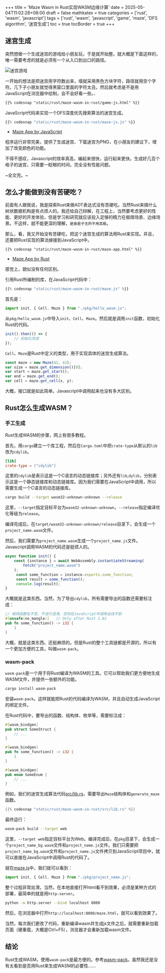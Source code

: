 +++
title = 'Maze Wasm in Rust实现WASM边缘计算'
date = 2025-05-04T11:02:28+08:00
draft = false
mathkatex = true
categories = ['rust', 'wasm', 'javascript']
tags = ['rust', 'wasm', 'javascript', 'game', 'maze', 'DFS algorithm', '迷宫生成']
toc = true
tocBorder = true
+++

## 迷宫生成

突然想做一个生成迷宫的游戏给小朋友玩，于是就开始整。就大概是下面这样的，唯一需要考虑的就是必须有一个从入口到出口的路径。

![迷宫游戏](/rust/maze-wasm-in-rust/mazes/maze-41x41.png)

一开始的想法是把迷宫用字符数出来，墙就采用黑色方块字符，路径就用空个字符。几下子小朋友就觉得黑窗口里面的字符太丑。然后就考虑是不是用JavaScript在浏览器中绘制，会不会好看一些。、

```html
{{% codesnap "static/rust/maze-wasm-in-rust/game-js.html" %}}
```

JavaScript代码来实现一个DFS深度优先搜索算法的迷宫生成。

```javascript
{{% codesnap "static/rust/maze-wasm-in-rust/maze-js.js" %}}
```

- [Maze App by JavaScript](/rust/maze-wasm-in-rust/game-js.html)

程序运行非常完美，提供了生成迷宫、下载迷宫为PNG，在小朋友的建议下，增加了改变颜色的功能。

不得不感叹，Javascript的效率真高，编起来很快，运行起来更快。生成好几百个格子的迷宫，只需要一眨眼的时间。完全没有性能问题。

~全文完。~

## 怎么才能做到没有苦硬吃？

前面有人跟我说，我是探索Rust来做ADT表达式没有苦硬吃。当然Rust来搞什么树状数据机构是有点烦人的。我还给自己辩解，在工程上，当然要考虑更好的性能、更好的开发体验，但是学习和研究就应该投入足够的精力在极限场景、边缘场景。不这样，就不能更深的理解，`是故君子无所不用其极`。

那么，看，我又开始没有苦硬吃，把这个迷宫生成的算法用Rust来实现。并且，还要把Rust实现的算法嫁接到JavaScript中。

```html
{{% codesnap "static/rust/maze-wasm-in-rust/maze-app.html" %}}
```

- [Maze App by Rust](/rust/maze-wasm-in-rust/game.html)

感觉上，貌似没有任何区别。

引用Rust所编制的库，在JavaScript代码中：

```javascript
{{% codesnap "static/rust/maze-wasm-in-rust/maze.js" %}}
```

首先是：

```javascript
import init, { Cell, Maze } from "./pkg/hello_wasm.js";
```

从`pkg/hello_wasm.js`中导入`init`、`Cell`、`Maze`。然后就是调用`init`函数，初始化Rust的代码。

```javascript
init().then(() => {
    // 初始化完成
});
```

`Cell`、`Maze`是Rust中定义的类型，用于实现具体的迷宫生成算法。

```javascript
const maze = new Maze(41, 41);
var size = maze.get_dimension()[0];
var start = maze.get_start();
var end = maze.get_end();
var cell = maze.get_cell(x, y);
```

大概，接口就是如此简单。Javascript中调用起来也没有多大区别。

## Rust怎么生成WASM？

### 手工生成

Rust生成WASM的步骤，网上有很多教程。

首先，用`cargo`建立一个库工程，然后在`Cargo.toml`中把`crate-type`从默认的`lib`改为`cdylib`。

```toml
[lib]
crate-type = ["cdylib"]
```

这里的`cdylib`是表示这是一个C语言的动态链接库；另外还有`lib`,`dylib`，分别表示这是一个静态链接库和动态链接库。因为我们需要在JavaScript中调用，所以需要生成一个C语言的动态链接库。

```bash
cargo build --target wasm32-unknown-unknown --release
```

这里，`--target`指定目标平台为`wasm32-unknown-unknown`，`--release`指定编译优化等级为`release`。

编译完成后，在`target/wasm32-unknown-unknown/release`目录下，会生成一个`project_name.wasm`文件。

然后，我们需要为`project_name.wasm`生成一个`project_name.js`文件。Javascript调用WASM的代码还是挺烦人的。

```javascript
async function init() {
    const {instance } = await WebAssembly.instantiateStreaming(
        fetch("project_name.wasm")
    );
     const some_function = instance.exports.some_function;
     const result = some_function();
     console.log(result);
}
```

大概就是这类东西。当然，为了导出`cdylib`，所有需要导出的函数还需要标注成：

```rust
// 保持函数名不变，不进行混淆，否则在JavaScript中调用会找不到
#[unsafe(no_mangle)]   // Only after Rust 1.82
pub fn some_function() -> i32 {
    1
}
```

大概，就是这类东西。还挺麻烦的。但是Rust的整个工具链都是开源的，所以有一个更加方便的工具，叫做`wasm-pack`。

### wasm-pack

`wasm-pack`是一个用于将Rust编译为WASM的工具。它可以帮助我们更方便地生成WASM文件，并提供一些额外的功能。

```bash
cargo install wasm-pack
```

安装`wasm-pack`。这样就能把Rust的代码编译为WASM，并且自动生成JavaScript的绑定文件。

在Rust代码中，要导出的函数、结构体、枚举等，需要标注成：

```rust
#[wasm_bindgen]
pub struct SomeStruct {
    // ...
}

#[wasm_bindgen]
pub fn some_function() -> i32 {
    1
}

#[wasm_bindgen]
pub enum SomeEnum {
    // ...
}
```

例如，我们的迷宫生成算法代码[src/lib.rs](/rust/maze-wasm-in-rust/src/lib.rs)，需要导出`Maze`结构体和`generate_maze`函数。

```rust
{{% codesnap "static/rust/maze-wasm-in-rust/src/lib.rs" %}}
```

最终运行：

```bash
wasm-pack build --target web
```

这里，`--target web`指定目标平台为Web。编译完成后，在`pkg`目录下，会生成一个`project_name_bg.wasm`文件和`project_name.js`文件。我们只需要把`project_name_bg.wasm`文件和`project_name.js`文件拷贝到JavaScript项目中，就可以直接在JavaScript中调用Rust的代码了。

就在[maze.js](/rust/maze-wasm-in-rust/maze.js)中，我们就可以看到：

```javascript
import init, { Cell, Maze } from "./pkg/project_name.js";
```

整个过程非常丝滑。当然，在本地直接打开html看不到效果，必须是某种方式的部署，最简单的就是用`http-server`。

```bash
python -m http.server --bind localhost 8080
```

然后，在浏览器中打开`http://localhost:8080/maze.html`，就可以看到效果了。

当然，每次我们更改了代码，重新编译wasm并生成js文件之后，就需要重新加载页面（硬重载，大概是Ctrl+F5），浏览器才会重新加载wasm文件。

## 结论

Rust生成WASM，使用`wasm-pack`是最方便的。参考[wasm-pack](https://github.com/rustwasm/wasm-pack)。虽然我还是没有太看到是否用Rust来生成WASM的必要性……
